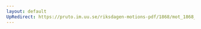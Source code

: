 ```yaml
---
layout: default
UpRedirect: https://pruto.im.uu.se/riksdagen-motions-pdf/1868/mot_1868__fk__57/mot_1868__fk__57-001.pdf
---
```

